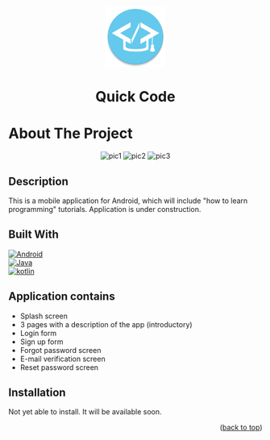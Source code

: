 <!-- BACK TO TOP -->
<a name="readme-top"></a>

<!-- PROJECT LOGO -->
<div align="center">

  <a href="https://github.com/xFilipW/Quick-Code">
    <img src="https://github.com/xFilipW/Quick-Code/blob/main/app/src/main/res/mipmap-xxxhdpi/ic_launcher_round.png" alt="Logo" width="120" height="120">
  </a>
  
  <h1>Quick Code</h1>
  
</div>

<!-- ABOUT THE PROJECT -->
# About The Project

<div align="center">

![pic1](https://github.com/xFilipW/Quick-Code/assets/83404137/f94d5ff2-b97f-47eb-8618-e0ea62f6c19e)
![pic2](https://github.com/xFilipW/Quick-Code/assets/83404137/79d83f30-aa8d-43d0-a67b-4a013406417a)
![pic3](https://github.com/xFilipW/Quick-Code/assets/83404137/36783d94-efc4-46ff-be4c-363402c2ab33)

</div>

## Description
This is a mobile application for Android, which will include "how to learn programming" tutorials. Application is under construction.

## Built With

[![Android][Android.io]][Android-url]
<br>
[![Java][Java.io]][Java-url]
<br>
[![kotlin][kotlin.io]][kotlin-url]

## Application contains
- Splash screen
- 3 pages with a description of the app (introductory)
- Login form
- Sign up form
- Forgot password screen
- E-mail verification screen
- Reset password screen

## Installation
Not yet able to install. It will be available soon.

<p align="right">(<a href="#readme-top">back to top</a>)</p>

<!-- MARKDOWN LINKS & IMAGES -->
[Android.io]: https://skillicons.dev/icons?i=androidstudio&theme=light
[Android-url]: https://developer.android.com/studio
[Java.io]: https://skillicons.dev/icons?i=java&theme=light
[Java-url]: https://www.java.com
[Kotlin.io]: https://skillicons.dev/icons?i=kotlin&theme=light
[Kotlin-url]: https://kotlinlang.org
